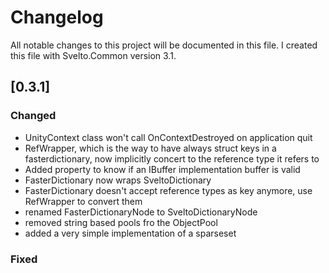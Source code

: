 # Changelog
All notable changes to this project will be documented in this file. I created this file with Svelto.Common version 3.1.

## [0.3.1]

### Changed

* UnityContext class won't call OnContextDestroyed on application quit
* RefWrapper, which is the way to have always struct keys in a fasterdictionary, now implicitly concert to the reference type it refers to
* Added property to know if an IBuffer implementation buffer is valid
* FasterDictionary now wraps SveltoDictionary
* FasterDictionary doesn't accept reference types as key anymore, use RefWrapper to convert them
* renamed FasterDictionaryNode to SveltoDictionaryNode
* removed string based pools fro the ObjectPool
* added a very simple implementation of a sparseset

### Fixed


